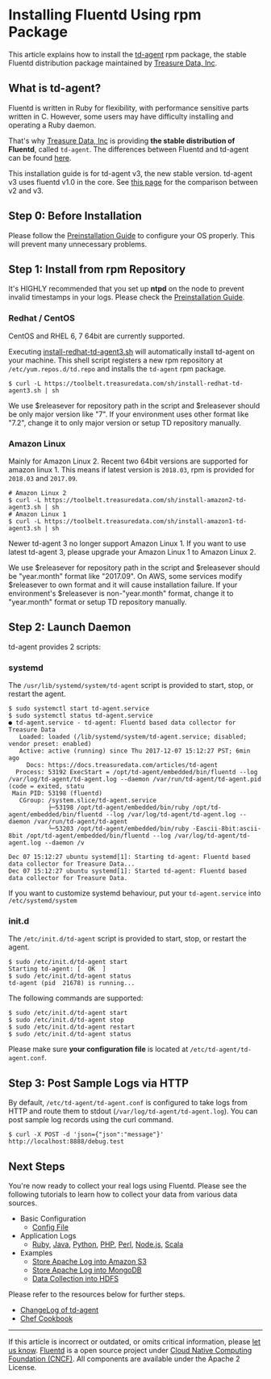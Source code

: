# Installing Fluentd Using rpm Package

This article explains how to install the
[td-agent](https://docs.treasuredata.com/articles/td-agent) rpm package,
the stable Fluentd distribution package maintained by [Treasure Data,
Inc](http://www.treasuredata.com/).


## What is td-agent?

Fluentd is written in Ruby for flexibility, with performance sensitive
parts written in C. However, some users may have difficulty installing
and operating a Ruby daemon.

That's why [Treasure Data, Inc](http://www.treasuredata.com/) is
providing **the stable distribution of Fluentd**, called `td-agent`. The
differences between Fluentd and td-agent can be found
[here](//www.fluentd.org/faqs).

This installation guide is for td-agent v3, the new stable version.
td-agent v3 uses fluentd v1.0 in the core. See [this
page](/articles/td-agent-v2-vs-v3.md) for the comparison between v2 and v3.


## Step 0: Before Installation

Please follow the [Preinstallation Guide](/articles/before-install.md) to configure
your OS properly. This will prevent many unnecessary problems.


## Step 1: Install from rpm Repository

It's HIGHLY recommended that you set up **ntpd** on the node to prevent
invalid timestamps in your logs. Please check the [Preinstallation
Guide](/articles/before-install.md).


### Redhat / CentOS

CentOS and RHEL 6, 7 64bit are currently supported.

Executing
[install-redhat-td-agent3.sh](https://toolbelt.treasuredata.com/sh/install-redhat-td-agent3.sh)
will automatically install td-agent on your machine. This shell script
registers a new rpm repository at `/etc/yum.repos.d/td.repo` and
installs the `td-agent` rpm package.

``` {.CodeRay}
$ curl -L https://toolbelt.treasuredata.com/sh/install-redhat-td-agent3.sh | sh
```

We use \$releasever for repository path in the script and \$releasever
should be only major version like \"7\". If your environment uses other
format like \"7.2\", change it to only major version or setup TD
repository manually.


### Amazon Linux

Mainly for Amazon Linux 2. Recent two 64bit versions are supported for
amazon linux 1. This means if latest version is `2018.03`, rpm is
provided for `2018.03` and `2017.09`.

``` {.CodeRay}
# Amazon Linux 2
$ curl -L https://toolbelt.treasuredata.com/sh/install-amazon2-td-agent3.sh | sh
# Amazon Linux 1
$ curl -L https://toolbelt.treasuredata.com/sh/install-amazon1-td-agent3.sh | sh
```

Newer td-agent 3 no longer support Amazon Linux 1. If you want to use
latest td-agent 3, please upgrade your Amazon Linux 1 to Amazon Linux 2.

We use \$releasever for repository path in the script and \$releasever
should be \"year.month\" format like \"2017.09\". On AWS, some services
modify \$releasever to own format and it will cause installation
failure. If your environment\'s \$releasever is non-\"year.month\"
format, change it to \"year.month\" format or setup TD repository
manually.


## Step 2: Launch Daemon

td-agent provides 2 scripts:


### systemd

The `/usr/lib/systemd/system/td-agent` script is provided to start,
stop, or restart the agent.

``` {.CodeRay}
$ sudo systemctl start td-agent.service
$ sudo systemctl status td-agent.service
● td-agent.service - td-agent: Fluentd based data collector for Treasure Data
   Loaded: loaded (/lib/systemd/system/td-agent.service; disabled; vendor preset: enabled)
   Active: active (running) since Thu 2017-12-07 15:12:27 PST; 6min ago
     Docs: https://docs.treasuredata.com/articles/td-agent
  Process: 53192 ExecStart = /opt/td-agent/embedded/bin/fluentd --log /var/log/td-agent/td-agent.log --daemon /var/run/td-agent/td-agent.pid (code = exited, statu
 Main PID: 53198 (fluentd)
   CGroup: /system.slice/td-agent.service
           ├─53198 /opt/td-agent/embedded/bin/ruby /opt/td-agent/embedded/bin/fluentd --log /var/log/td-agent/td-agent.log --daemon /var/run/td-agent/td-agent
           └─53203 /opt/td-agent/embedded/bin/ruby -Eascii-8bit:ascii-8bit /opt/td-agent/embedded/bin/fluentd --log /var/log/td-agent/td-agent.log --daemon /v

Dec 07 15:12:27 ubuntu systemd[1]: Starting td-agent: Fluentd based data collector for Treasure Data...
Dec 07 15:12:27 ubuntu systemd[1]: Started td-agent: Fluentd based data collector for Treasure Data.
```

If you want to customize systemd behaviour, put your `td-agent.service`
into `/etc/systemd/system`


### init.d

The `/etc/init.d/td-agent` script is provided to start, stop, or restart
the agent.

``` {.CodeRay}
$ sudo /etc/init.d/td-agent start
Starting td-agent: [  OK  ]
$ sudo /etc/init.d/td-agent status
td-agent (pid  21678) is running...
```

The following commands are supported:

``` {.CodeRay}
$ sudo /etc/init.d/td-agent start
$ sudo /etc/init.d/td-agent stop
$ sudo /etc/init.d/td-agent restart
$ sudo /etc/init.d/td-agent status
```

Please make sure **your configuration file** is located at
`/etc/td-agent/td-agent.conf`.


## Step 3: Post Sample Logs via HTTP

By default, `/etc/td-agent/td-agent.conf` is configured to take logs
from HTTP and route them to stdout (`/var/log/td-agent/td-agent.log`).
You can post sample log records using the curl command.

``` {.CodeRay}
$ curl -X POST -d 'json={"json":"message"}' http://localhost:8888/debug.test
```


## Next Steps

You're now ready to collect your real logs using Fluentd. Please see the
following tutorials to learn how to collect your data from various data
sources.

-   Basic Configuration
    -   [Config File](/articles/config-file.md)
-   Application Logs
    -   [Ruby](/articles/ruby.md), [Java](/articles/java.md), [Python](/articles/python.md), [PHP](/articles/php.md),
        [Perl](/articles/perl.md), [Node.js](/articles/nodejs.md), [Scala](/articles/scala.md)
-   Examples
    -   [Store Apache Log into Amazon S3](/articles/apache-to-s3.md)
    -   [Store Apache Log into MongoDB](/articles/apache-to-mongodb.md)
    -   [Data Collection into HDFS](/articles/http-to-hdfs.md)

Please refer to the resources below for further steps.

-   [ChangeLog of
    td-agent](http://docs.treasuredata.com/articles/td-agent-changelog)
-   [Chef Cookbook](https://github.com/treasure-data/chef-td-agent/)


------------------------------------------------------------------------

If this article is incorrect or outdated, or omits critical information,
please [let us know](https://github.com/fluent/fluentd-docs/issues?state=open).
[Fluentd](http://www.fluentd.org/) is a open source project under [Cloud
Native Computing Foundation (CNCF)](https://cncf.io/). All components
are available under the Apache 2 License.
